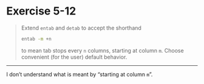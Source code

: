 # Exercise 5-12

> Extend `entab` and `detab` to accept the shorthand
> ```sh
> entab -m +n
> ```
> to mean tab stops every `n` columns, starting at column `m`.
> Choose convenient (for the user) default behavior.

---

I don’t understand what is meant by “starting at column `m`”.
